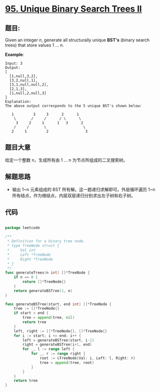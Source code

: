 # [95. Unique Binary Search Trees II](https://leetcode.com/problems/unique-binary-search-trees-ii/)


## 题目:

Given an integer *n*, generate all structurally unique **BST's** (binary search trees) that store values 1 ... *n*.

**Example**:

    Input: 3
    Output:
    [
      [1,null,3,2],
      [3,2,null,1],
      [3,1,null,null,2],
      [2,1,3],
      [1,null,2,null,3]
    ]
    Explanation:
    The above output corresponds to the 5 unique BST's shown below:
    
       1         3     3      2      1
        \       /     /      / \      \
         3     2     1      1   3      2
        /     /       \                 \
       2     1         2                 3


## 题目大意

给定一个整数 n，生成所有由 1 ... n 为节点所组成的二叉搜索树。

## 解题思路

- 输出 1~n 元素组成的 BST 所有解。这一题递归求解即可。外层循环遍历 1~n 所有结点，作为根结点，内层双层递归分别求出左子树和右子树。


## 代码

```go

package leetcode

/**
 * Definition for a binary tree node.
 * type TreeNode struct {
 *     Val int
 *     Left *TreeNode
 *     Right *TreeNode
 * }
 */
func generateTrees(n int) []*TreeNode {
	if n == 0 {
		return []*TreeNode{}
	}
	return generateBSTree(1, n)
}

func generateBSTree(start, end int) []*TreeNode {
	tree := []*TreeNode{}
	if start > end {
		tree = append(tree, nil)
		return tree
	}
	left, right := []*TreeNode{}, []*TreeNode{}
	for i := start; i <= end; i++ {
		left = generateBSTree(start, i-1)
		right = generateBSTree(i+1, end)
		for _, l := range left {
			for _, r := range right {
				root := &TreeNode{Val: i, Left: l, Right: r}
				tree = append(tree, root)
			}
		}
	}
	return tree
}

```